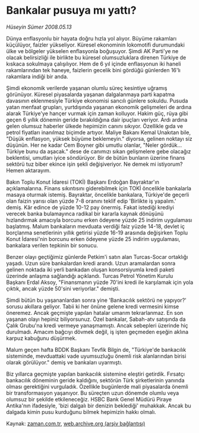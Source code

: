 # Bankalar pusuya mı yattı?

*Hüseyin Sümer 2008.05.13*

<tr><td class="metin" colspan="2" style="padding-top: 20px; padding-left: 5px; padding-right: 10px;">Dünya enflasyonlu bir hayata doğru hızla yol alıyor. Büyüme rakamları küçülüyor, faizler yükseliyor. Küresel ekonominin lokomotifi durumundaki ülke ve bölgeler yükselen enflasyonla boğuşuyor. Şimdi AK Parti'ye ne olacak belirsizliği ile birlikte bu küresel olumsuzluklara direnen Türkiye de kıskaca sokulmaya çalışılıyor. Hem de 6 yıl içinde enflasyonun iki haneli rakamlarından tek haneye, faizlerin gecelik bini gördüğü günlerden 16'lı rakamlara indiği bir anda.</td></tr><tr><td class="metin" colspan="2" style="padding-top: 20px; padding-left: 5px; padding-right: 10px;"><p> Şimdi ekonomik verilerde yaşanan olumlu süreç kesintiye uğramış görünüyor. Küresel piyasalarda yaşanan dalgalanmaya parti kapatma davasının eklenmesiyle Türkiye ekonomisi sancılı günlere sokuldu. Pusuda yatan menfaat grupları, yurtdışında yaşanan ekonomik gelişmeleri de ardına alarak Türkiye'ye hançer vurmak için zaman kolluyor. Hakim güç, rüya gibi geçen 6 yıllık dönemin geride bırakıldığına dair ipuçları veriyor. Ardı ardına gelen olumsuz haberler ülkede hepimizin canını sıkıyor. Özellikle gıda ve petrol fiyatları inanılmaz biçimde artıyor. Maliye Bakanı Kemal Unakıtan bile, "Düşük enflasyon, yüksek büyüme beklemeyin." diyorsa, gelinen noktayı siz düşünün. Her ne kadar Cem Boyner gibi umutlu olanlar, "Neler gördük... Türkiye bunu da aşacak." dese de canımızı sıkan gelişmelere gebe olacağız beklentisi, umutları iyice söndürüyor. Bir de bütün bunların üzerine finans sektörü tuz biber ekince işin şekli değişiveriyor. Ne demek mi istiyorum? Hemen aktarayım. 
<p> Bakın Toplu Konut İdaresi (TOKİ) Başkanı Erdoğan Bayraktar'ın açıklamalarına. Finans sıkıntısını giderebilmek için TOKİ öncelikle bankalarla masaya oturmak istemiş. Bayraktar, öncelikle bankalara, Türkiye'de geçerli olan faizin yarısı olan yüzde 7-8 oranını teklif edip 'Birlikte iş yapalım.' demiş. Kâr edince de yüzde 10-12 pay önermiş. Fakat istediği krediyi verecek banka bulamayınca radikal bir kararla kaynak dönüşünü hızlandırmak amacıyla borcunu erken ödeyene yüzde 25 indirim uygulaması başlatmış. Malum bankaların mevduata verdiği faiz yüzde 14-18, devlet iç borçlanma senetlerinin yıllık getirisi yüzde 16-19 arasında değişirken Toplu Konut İdaresi'nin borcunu erken ödeyene yüzde 25 indirim uygulaması, bankalara verilen tepkinin bir sonucu. 
<p> Benzer olayı geçtiğimiz günlerde Petkim'i satın alan Turcas-Socar ortaklığı yaşadı. Uzun süre bankalardan kredi arandı. Uzun aramalardan sonra gelinen noktada iki yerli bankadan oluşan konsorsiyumla kredi paketi üzerinde anlaşma sağlandığı açıklandı. Turcas Petrol Yönetim Kurulu Başkanı Erdal Aksoy, "Finansmanın yüzde 70'ini kredi ile karşılamak için yola çıktık, ancak yüzde 50'sini veriyorlar." demişti. 
<p> Şimdi bütün bu yaşananlardan sonra yine 'Bankacılık sektörü ne yapıyor?' sorusu akıllara geliyor. Tabii ki her önüne gelene kredi vermesini kimse öneremez. Ancak geçmişte yapılan hatalar umarım tekrarlanmaz. En son yaşanan olayı hepiniz biliyorsunuz. Özel bankalar, Sabah-atv satışında da Çalık Grubu'na kredi vermeye yanaşmamıştı. Ancak sebepleri üzerinde hiç durulmadı. Amacım bağcıyı dövmek değil, iş işten geçmeden eşeğin aklına karpuz kabuğunu düşürmek. 
<p> Malum geçen hafta BDDK Başkanı Tevfik Bilgin de, "Türkiye'de bankacılık sisteminde, mevduattaki vade uyumsuzluğu önemli risk alanlarından birisi olarak görülüyor." demiş ve bankaları uyarmıştı. 
<p> Biz yıllarca geçmişte yapılan bankacılık sistemine eleştiri getirdik. Fırsatçı bankacılık döneminin geride kaldığını, sektörün Türk şirketlerinin yanında olması gerektiğini vurguladık. Özellikle bugünlerde mali piyasalarda önemli bir transformasyon yaşanıyor. Bu süreçten uzun dönemde olumlu veya olumsuz bir şekilde etkileneceğiz. HSBC Bank Genel Müdürü Piraye Antika'nın ifadesiyle, 'bizi dalgalı bir denizin beklediği' muhakkak. Ancak bu dalgada kimin pusu kurduğunu bilmek hepimizin hakkı olmalı.<br/></p></p></p></p></p></p></td></tr>

Kaynak: [zaman.com.tr](http://zaman.com.tr/yazar.do?yazino=688675), [web.archive.org (arşiv bağlantısı)](http://web.archive.org/web/20080702150316/http://zaman.com.tr:80/yazar.do?yazino=688675)
